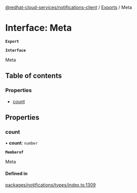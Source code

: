 [@redhat-cloud-services/notifications-client](../README.md) / [Exports](../modules.md) / Meta

# Interface: Meta

**`Export`**

**`Interface`**

Meta

## Table of contents

### Properties

- [count](Meta.md#count)

## Properties

### count

• **count**: `number`

**`Memberof`**

Meta

#### Defined in

[packages/notifications/types/index.ts:1309](https://github.com/RedHatInsights/javascript-clients/blob/master/packages/notifications/types/index.ts#L1309)
